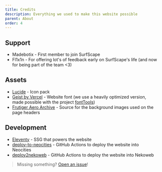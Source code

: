 ```yaml
---
title: Credits
description: Everything we used to make this website possible
parent: About
order: 4
---
```


## Support

- Madebotix - First member to join SurfScape
- Fl1x1n - For offering lot's of feedback early on SurfScape's life (and now for being part of the team <3)

## Assets

- [Lucide](https://lucide.dev) - Icon pack
- [Geist by Vercel](https://vercel.com/font) - Website font (we use a heavily optimized version, made possible with the project [fontTools](https://fonttools.readthedocs.io/en/stable/index.html))
- [Frutiger Aero Archive](https://frutigeraeroarchive.org/wallpapers) - Source for the background images used on the page headers

## Development

- [Eleventy](https://www.11ty.dev/) - SSG that powers the website
- [deploy-to-neocities](https://github.com/bcomnes/deploy-to-neocities) - GitHub Actions to deploy the website into Neocities
- [deploy2nekoweb](https://deploy.nekoweb.org/) - GitHub Actions to deploy the website into Nekoweb

> Missing something? [Open an issue](https://github.com/surfscape/surfscape/issues/new)!
